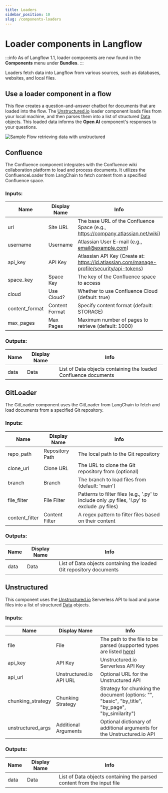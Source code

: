 ```yaml
---
title: Loaders
sidebar_position: 10
slug: /components-loaders
---
```


# Loader components in Langflow

:::info
As of Langflow 1.1, loader components are now found in the **Components** menu under **Bundles**.
:::

Loaders fetch data into Langflow from various sources, such as databases, websites, and local files.

## Use a loader component in a flow

This flow creates a question-and-answer chatbot for documents that are loaded into the flow.
The [Unstructured.io](https://unstructured.io/) loader component loads files from your local machine, and then parses them into a list of structured [Data](/configuration-objects) objects. This loaded data informs the **Open AI** component's responses to your questions.

![Sample Flow retrieving data with unstructured](/img/starter-flow-unstructured-qa.png)

## Confluence

The Confluence component integrates with the Confluence wiki collaboration platform to load and process documents. It utilizes the ConfluenceLoader from LangChain to fetch content from a specified Confluence space.

### Inputs:

| Name | Display Name | Info |
| --- | --- | --- |
| url | Site URL | The base URL of the Confluence Space (e.g., https://company.atlassian.net/wiki) |
| username | Username | Atlassian User E-mail (e.g., email@example.com) |
| api_key | API Key | Atlassian API Key (Create at: https://id.atlassian.com/manage-profile/security/api-tokens) |
| space_key | Space Key | The key of the Confluence space to access |
| cloud | Use Cloud? | Whether to use Confluence Cloud (default: true) |
| content_format | Content Format | Specify content format (default: STORAGE) |
| max_pages | Max Pages | Maximum number of pages to retrieve (default: 1000) |

### Outputs:

| Name | Display Name | Info |
| --- | --- | --- |
| data | Data | List of Data objects containing the loaded Confluence documents |

## GitLoader

The GitLoader component uses the GitLoader from LangChain to fetch and load documents from a specified Git repository.

### Inputs:

| Name | Display Name | Info |
| --- | --- | --- |
| repo_path | Repository Path | The local path to the Git repository |
| clone_url | Clone URL | The URL to clone the Git repository from (optional) |
| branch | Branch | The branch to load files from (default: 'main') |
| file_filter | File Filter | Patterns to filter files (e.g., '.py' to include only .py files, '!.py' to exclude .py files) |
| content_filter | Content Filter | A regex pattern to filter files based on their content |

### Outputs:

| Name | Display Name | Info |
| --- | --- | --- |
| data | Data | List of Data objects containing the loaded Git repository documents |

## Unstructured

This component uses the [Unstructured.io](https://unstructured.io/) Serverless API to load and parse files into a list of structured [Data](/configuration-objects) objects.

### Inputs:

| Name | Display Name | Info |
| --- | --- | --- |
| file | File | The path to the file to be parsed (supported types are listed [here](https://docs.unstructured.io/api-reference/api-services/overview#supported-file-types)) |
| api_key | API Key | Unstructured.io Serverless API Key |
| api_url | Unstructured.io API URL | Optional URL for the Unstructured API |
| chunking_strategy | Chunking Strategy | Strategy for chunking the document (options: "", "basic", "by_title", "by_page", "by_similarity") |
| unstructured_args | Additional Arguments | Optional dictionary of additional arguments for the Unstructured.io API |

### Outputs:

| Name | Display Name | Info |
| --- | --- | --- |
| data | Data | List of Data objects containing the parsed content from the input file |
